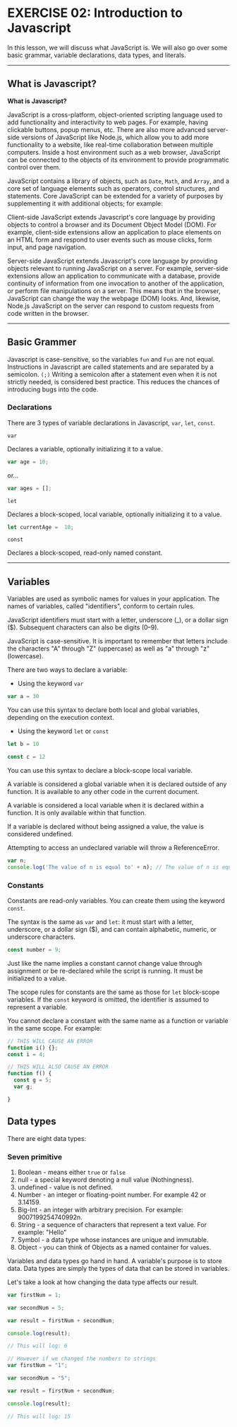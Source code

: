 # EXERCISE 02: Introduction to Javascript

In this lesson, we will discuss what JavaScript is. We will also go over some basic grammar, variable declarations, data types, and literals.

---

## What is Javascript?

**What is Javascript?**

JavaScript is a cross-platform, object-oriented scripting language used to add functionality and interactivity to web pages. For example, having clickable buttons, popup menus, etc. There are also more advanced server-side versions of JavaScript like Node.js, which allow you to add more functionality to a website, like real-time collaboration between multiple computers. Inside a host environment such as a web browser, JavaScript can be connected to the objects of its environment to provide programmatic control over them.

JavaScript contains a library of objects, such as `Date`, `Math`, and `Array`, and a core set of language elements such as operators, control structures, and statements. Core JavaScript can be extended for a variety of purposes by supplementing it with additional objects; for example:

Client-side JavaScript extends Javascript's core language by providing objects to control a browser and its Document Object Model (DOM). For example, client-side extensions allow an application to place elements on an HTML form and respond to user events such as mouse clicks, form input, and page navigation.

Server-side JavaScript extends Javascript's core language by providing objects relevant to running JavaScript on a server. For example, server-side extensions allow an application to communicate with a database, provide continuity of information from one invocation to another of the application, or perform file manipulations on a server.
This means that in the browser, JavaScript can change the way the webpage (DOM) looks. And, likewise, Node.js JavaScript on the server can respond to custom requests from code written in the browser.

---

## Basic Grammer

Javascript is case-sensitive, so the variables `fun` and `Fun` are not equal. Instructions in Javascript are called statements and are separated by a semicolon. `(;)`
Writing a semicolon after a statement even when it is not strictly needed, is considered best practice. This reduces the chances of introducing bugs into the code.

### Declarations

There are 3 types of variable declarations in Javascript, `var`, `let`, `const`.

`var`

Declares a variable, optionally initializing it to a value.

```js
var age = 10;
```

or...

```js
var ages = [];
```

`let`

Declares a block-scoped, local variable, optionally initializing it to a value.

```js
let currentAge =  10;
```

`const`

Declares a block-scoped, read-only named constant.

---

## Variables

Variables are used as symbolic names for values in your application. The names of variables, called "identifiers", conform to certain rules.

JavaScript identifiers must start with a letter, underscore (_), or a dollar sign ($). Subsequent characters can also be digits (0–9).

JavaScript is case-sensitive. It is important to remember that letters include the characters "A" through "Z" (uppercase) as well as "a" through "z" (lowercase).

There are two ways to declare a variable:

- Using the keyword `var`

```js
var a = 30
```

You can use this syntax to declare both local and global variables, depending on the execution context.

- Using the keyword `let` or `const`

```js
let b = 10

const c = 12
```

You can use this syntax to declare a block-scope local variable.

A variable is considered a global variable when it is declared outside of any function. It is available to any other code in the current document.

A variable is considered a local variable when it is declared within a function. It is only available within that function.

If a variable is declared without being assigned a value, the value is considered undefined.

Attempting to access an undeclared variable will throw a ReferenceError.

```js
var n;
console.log('The value of n is equal to' + n); // The value of n is equal to undefined
```

### Constants

Constants are read-only variables. You can create them using the keyword `const`.

The syntax is the same as `var` and `let`: it must start with a letter, underscore, or a dollar sign ($), and can contain alphabetic, numeric, or underscore characters.

```js
const number = 9;
```

Just like the name implies a constant cannot change value through assignment or be re-declared while the script is running. It must be initialized to a value.

The scope rules for constants are the same as those for `let` block-scope variables. If the   `const` keyword is omitted, the identifier is assumed to represent a variable.

You cannot declare a constant with the same name as a function or variable in the same scope. For example:

```js
// THIS WILL CAUSE AN ERROR
function i() {};
const i = 4;

// THIS WILL ALSO CAUSE AN ERROR
function f() {
  const g = 5;
  var g;

}

```

## Data types

There are eight data types:

### Seven primitive

1. Boolean -  means either `true` or `false`
2. null - a special keyword denoting a null value (Nothingness).
3. undefined - value is not defined.
4. Number - an integer or floating-point number. For example 42 or 3.14159.
5. Big-Int - an integer with arbitrary precision. For example: 9007199254740992n.
6. String - a sequence of characters that represent a text value. For example: "Hello"
7. Symbol -  a data type whose instances are unique and immutable.
8. Object - you can think of Objects as a named container for values.

Variables and data types go hand in hand. A variable's purpose is to store data. Data types are simply the types of data that can be stored in variables.

Let's take a look at how changing the data type affects our result.

```js
var firstNum = 1;

var secondNum = 5;

var result = firstNum + secondNum;

console.log(result);

// This will log: 6
```

```js
// However if we changed the numbers to strings
var firstNum = "1";

var secondNum = "5";

var result = firstNum + secondNum;

console.log(result);

// This will log: 15
```
